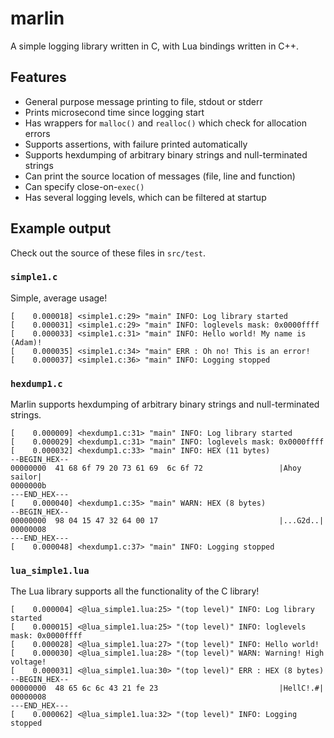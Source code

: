 # marlin

A simple logging library written in C, with Lua bindings written in C++.

## Features

* General purpose message printing to file, stdout or stderr
* Prints microsecond time since logging start
* Has wrappers for `malloc()` and `realloc()` which check for allocation errors
* Supports assertions, with failure printed automatically
* Supports hexdumping of arbitrary binary strings and null-terminated strings
* Can print the source location of messages (file, line and function)
* Can specify close-on-`exec()`
* Has several logging levels, which can be filtered at startup

## Example output

Check out the source of these files in `src/test`.

### `simple1.c`

Simple, average usage!

    [    0.000018] <simple1.c:29> "main" INFO: Log library started
    [    0.000031] <simple1.c:29> "main" INFO: loglevels mask: 0x0000ffff
    [    0.000033] <simple1.c:31> "main" INFO: Hello world! My name is (Adam)!
    [    0.000035] <simple1.c:34> "main" ERR : Oh no! This is an error!
    [    0.000037] <simple1.c:36> "main" INFO: Logging stopped

### `hexdump1.c`

Marlin supports hexdumping of arbitrary binary strings and null-terminated strings.

    [    0.000009] <hexdump1.c:31> "main" INFO: Log library started
    [    0.000029] <hexdump1.c:31> "main" INFO: loglevels mask: 0x0000ffff
    [    0.000032] <hexdump1.c:33> "main" INFO: HEX (11 bytes)
    --BEGIN_HEX--
    00000000  41 68 6f 79 20 73 61 69  6c 6f 72                 |Ahoy sailor|
    0000000b
    ---END_HEX---
    [    0.000040] <hexdump1.c:35> "main" WARN: HEX (8 bytes)
    --BEGIN_HEX--
    00000000  98 04 15 47 32 64 00 17                           |...G2d..|
    00000008
    ---END_HEX---
    [    0.000048] <hexdump1.c:37> "main" INFO: Logging stopped

### `lua_simple1.lua`

The Lua library supports all the functionality of the C library!

    [    0.000004] <@lua_simple1.lua:25> "(top level)" INFO: Log library started
    [    0.000015] <@lua_simple1.lua:25> "(top level)" INFO: loglevels mask: 0x0000ffff
    [    0.000028] <@lua_simple1.lua:27> "(top level)" INFO: Hello world!
    [    0.000030] <@lua_simple1.lua:28> "(top level)" WARN: Warning! High voltage!
    [    0.000031] <@lua_simple1.lua:30> "(top level)" ERR : HEX (8 bytes)
    --BEGIN_HEX--
    00000000  48 65 6c 6c 43 21 fe 23                           |HellC!.#|
    00000008
    ---END_HEX---
    [    0.000062] <@lua_simple1.lua:32> "(top level)" INFO: Logging stopped
